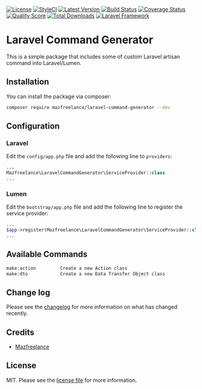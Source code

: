 [![License](https://img.shields.io/badge/License-MIT-yellow.svg?style=flat-square)](https://packagist.org/packages/mazfreelance/laravel-command-generator)
[![StyleCI](https://github.styleci.io/repos/7548986/shield?style=square)](https://packagist.org/packages/mazfreelance/laravel-command-generator)
[![Latest Version](https://img.shields.io/github/tag/mazfreelance/laravel-command-generator.svg?style=flat-square&label=release)](https://github.com/mazfreelance/laravel-command-generator/tags)
[![Build Status](https://img.shields.io/travis/mazfreelance/laravel-command-generator/master.svg?style=flat-square)](https://travis-ci.org/mazfreelance/laravel-command-generator)
[![Coverage Status](https://img.shields.io/scrutinizer/coverage/g/mazfreelance/laravel-command-generator.svg?style=flat-square)](https://scrutinizer-ci.com/g/mazfreelance/laravel-command-generator/code-structure)
[![Quality Score](https://img.shields.io/scrutinizer/g/mazfreelance/laravel-command-generator.svg?style=flat-square)](https://scrutinizer-ci.com/g/mazfreelance/laravel-command-generator)
[![Total Downloads](https://img.shields.io/packagist/dt/mazfreelance/laravel-command-generator.svg?style=flat-square)](https://packagist.org/packages/mazfreelance/laravel-command-generator)
[![Laravel Framework](https://img.shields.io/badge/extension-Laravel_Framework-green.svg?style=flat-square)](#)

# Laravel Command Generator

This is a simple package that includes some of custom Laravel artisan command into Laravel/Lumen.

## Installation

You can install the package via composer:

```bash
composer require mazfreelance/laravel-command-generator --dev
```

## Configuration

### Laravel
Edit the `config/app.php` file and add the following line to `providers`:

```php
...
Mazfreelance\LaravelCommandGenerator\ServiceProvider::class
...
```


### Lumen
Edit the `bootstrap/app.php` file and add the following line to register the service provider:

```php
...
$app->register(Mazfreelance\LaravelCommandGenerator\ServiceProvider::class);
...
```


## Available Commands

``` bash
make:action         Create a new Action class
make:dto            Create a new Data Transfer Object class
```

## Change log

Please see the [changelog](CHANGELOG.md) for more information on what has changed recently.

## Credits

- [Mazfreelance](https://github.com/mazfreelance)

## License

MIT. Please see the [license file](LICENSE) for more information.
